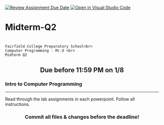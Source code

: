 [![Review Assignment Due Date](https://classroom.github.com/assets/deadline-readme-button-24ddc0f5d75046c5622901739e7c5dd533143b0c8e959d652212380cedb1ea36.svg)](https://classroom.github.com/a/LntbRqwH)
[![Open in Visual Studio Code](https://classroom.github.com/assets/open-in-vscode-718a45dd9cf7e7f842a935f5ebbe5719a5e09af4491e668f4dbf3b35d5cca122.svg)](https://classroom.github.com/online_ide?assignment_repo_id=13324442&assignment_repo_type=AssignmentRepo)
# Midterm-Q2 <h1 align="center">
    Fairfield College Preparatory School<br>
    Computer Programming - Mr.O <br>
    Midterm Q2
</h1>

<h2 align="center">Due before 11:59 PM on 1/8</h2>

### Intro to Computer Programming
---
Read through the lab assignments in each powerpoint. Follow all instructions.

<h3 align="center">Commit all files & changes before the deadline!</h3>
